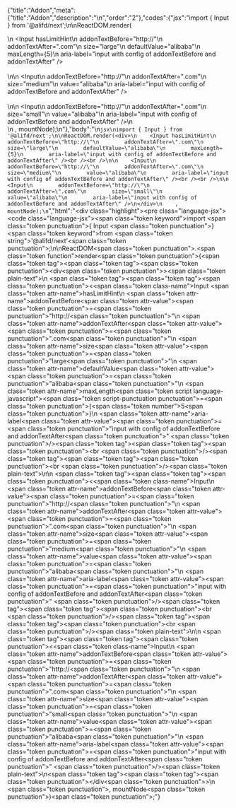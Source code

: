{"title":"Addon","meta":{"title":"Addon","description":"\n","order":"2"},"codes":{"jsx":"import { Input } from '@alifd/next';\n\nReactDOM.render(<div>\n    <Input hasLimitHint\n        addonTextBefore=\"http://\"\n        addonTextAfter=\".com\"\n        size=\"large\"\n        defaultValue=\"alibaba\"\n        maxLength={5}\n        aria-label=\"input with config of addonTextBefore and addonTextAfter\" /><br /><br />\n\n    <Input\n        addonTextBefore=\"http://\"\n        addonTextAfter=\".com\"\n        size=\"medium\"\n        value=\"alibaba\"\n        aria-label=\"input with config of addonTextBefore and addonTextAfter\" /><br /><br />\n\n    <Input\n        addonTextBefore=\"http://\"\n        addonTextAfter=\".com\"\n        size=\"small\"\n        value=\"alibaba\"\n        aria-label=\"input with config of addonTextBefore and addonTextAfter\" />\n</div>\n    , mountNode);\n"},"body":"\n````jsx\nimport { Input } from '@alifd/next';\n\nReactDOM.render(<div>\n    <Input hasLimitHint\n        addonTextBefore=\"http://\"\n        addonTextAfter=\".com\"\n        size=\"large\"\n        defaultValue=\"alibaba\"\n        maxLength={5}\n        aria-label=\"input with config of addonTextBefore and addonTextAfter\" /><br /><br />\n\n    <Input\n        addonTextBefore=\"http://\"\n        addonTextAfter=\".com\"\n        size=\"medium\"\n        value=\"alibaba\"\n        aria-label=\"input with config of addonTextBefore and addonTextAfter\" /><br /><br />\n\n    <Input\n        addonTextBefore=\"http://\"\n        addonTextAfter=\".com\"\n        size=\"small\"\n        value=\"alibaba\"\n        aria-label=\"input with config of addonTextBefore and addonTextAfter\" />\n</div>\n    , mountNode);\n````","html":"<script>(function(){\"use strict\";\n\nvar _next = require(\"@alifd/next\");\n\nReactDOM.render(React.createElement(\n    \"div\",\n    null,\n    React.createElement(_next.Input, { hasLimitHint: true,\n        addonTextBefore: \"http://\",\n        addonTextAfter: \".com\",\n        size: \"large\",\n        defaultValue: \"alibaba\",\n        maxLength: 5,\n        \"aria-label\": \"input with config of addonTextBefore and addonTextAfter\" }),\n    React.createElement(\"br\", null),\n    React.createElement(\"br\", null),\n    React.createElement(_next.Input, {\n        addonTextBefore: \"http://\",\n        addonTextAfter: \".com\",\n        size: \"medium\",\n        value: \"alibaba\",\n        \"aria-label\": \"input with config of addonTextBefore and addonTextAfter\" }),\n    React.createElement(\"br\", null),\n    React.createElement(\"br\", null),\n    React.createElement(_next.Input, {\n        addonTextBefore: \"http://\",\n        addonTextAfter: \".com\",\n        size: \"small\",\n        value: \"alibaba\",\n        \"aria-label\": \"input with config of addonTextBefore and addonTextAfter\" })\n), mountNode);})()</script><div class=\"highlight\"><pre class=\"language-jsx\"><code class=\"language-jsx\"><span class=\"token keyword\">import</span> <span class=\"token punctuation\">{</span> Input <span class=\"token punctuation\">}</span> <span class=\"token keyword\">from</span> <span class=\"token string\">'@alifd/next'</span><span class=\"token punctuation\">;</span>\n\nReactDOM<span class=\"token punctuation\">.</span><span class=\"token function\">render</span><span class=\"token punctuation\">(</span><span class=\"token tag\"><span class=\"token tag\"><span class=\"token punctuation\">&lt;</span>div</span><span class=\"token punctuation\">></span></span><span class=\"token plain-text\">\n    </span><span class=\"token tag\"><span class=\"token tag\"><span class=\"token punctuation\">&lt;</span><span class=\"token class-name\">Input</span></span> <span class=\"token attr-name\">hasLimitHint</span>\n        <span class=\"token attr-name\">addonTextBefore</span><span class=\"token attr-value\"><span class=\"token punctuation\">=</span><span class=\"token punctuation\">\"</span>http://<span class=\"token punctuation\">\"</span></span>\n        <span class=\"token attr-name\">addonTextAfter</span><span class=\"token attr-value\"><span class=\"token punctuation\">=</span><span class=\"token punctuation\">\"</span>.com<span class=\"token punctuation\">\"</span></span>\n        <span class=\"token attr-name\">size</span><span class=\"token attr-value\"><span class=\"token punctuation\">=</span><span class=\"token punctuation\">\"</span>large<span class=\"token punctuation\">\"</span></span>\n        <span class=\"token attr-name\">defaultValue</span><span class=\"token attr-value\"><span class=\"token punctuation\">=</span><span class=\"token punctuation\">\"</span>alibaba<span class=\"token punctuation\">\"</span></span>\n        <span class=\"token attr-name\">maxLength</span><span class=\"token script language-javascript\"><span class=\"token script-punctuation punctuation\">=</span><span class=\"token punctuation\">{</span><span class=\"token number\">5</span><span class=\"token punctuation\">}</span></span>\n        <span class=\"token attr-name\">aria-label</span><span class=\"token attr-value\"><span class=\"token punctuation\">=</span><span class=\"token punctuation\">\"</span>input with config of addonTextBefore and addonTextAfter<span class=\"token punctuation\">\"</span></span> <span class=\"token punctuation\">/></span></span><span class=\"token tag\"><span class=\"token tag\"><span class=\"token punctuation\">&lt;</span>br</span> <span class=\"token punctuation\">/></span></span><span class=\"token tag\"><span class=\"token tag\"><span class=\"token punctuation\">&lt;</span>br</span> <span class=\"token punctuation\">/></span></span><span class=\"token plain-text\">\n\n    </span><span class=\"token tag\"><span class=\"token tag\"><span class=\"token punctuation\">&lt;</span><span class=\"token class-name\">Input</span></span>\n        <span class=\"token attr-name\">addonTextBefore</span><span class=\"token attr-value\"><span class=\"token punctuation\">=</span><span class=\"token punctuation\">\"</span>http://<span class=\"token punctuation\">\"</span></span>\n        <span class=\"token attr-name\">addonTextAfter</span><span class=\"token attr-value\"><span class=\"token punctuation\">=</span><span class=\"token punctuation\">\"</span>.com<span class=\"token punctuation\">\"</span></span>\n        <span class=\"token attr-name\">size</span><span class=\"token attr-value\"><span class=\"token punctuation\">=</span><span class=\"token punctuation\">\"</span>medium<span class=\"token punctuation\">\"</span></span>\n        <span class=\"token attr-name\">value</span><span class=\"token attr-value\"><span class=\"token punctuation\">=</span><span class=\"token punctuation\">\"</span>alibaba<span class=\"token punctuation\">\"</span></span>\n        <span class=\"token attr-name\">aria-label</span><span class=\"token attr-value\"><span class=\"token punctuation\">=</span><span class=\"token punctuation\">\"</span>input with config of addonTextBefore and addonTextAfter<span class=\"token punctuation\">\"</span></span> <span class=\"token punctuation\">/></span></span><span class=\"token tag\"><span class=\"token tag\"><span class=\"token punctuation\">&lt;</span>br</span> <span class=\"token punctuation\">/></span></span><span class=\"token tag\"><span class=\"token tag\"><span class=\"token punctuation\">&lt;</span>br</span> <span class=\"token punctuation\">/></span></span><span class=\"token plain-text\">\n\n    </span><span class=\"token tag\"><span class=\"token tag\"><span class=\"token punctuation\">&lt;</span><span class=\"token class-name\">Input</span></span>\n        <span class=\"token attr-name\">addonTextBefore</span><span class=\"token attr-value\"><span class=\"token punctuation\">=</span><span class=\"token punctuation\">\"</span>http://<span class=\"token punctuation\">\"</span></span>\n        <span class=\"token attr-name\">addonTextAfter</span><span class=\"token attr-value\"><span class=\"token punctuation\">=</span><span class=\"token punctuation\">\"</span>.com<span class=\"token punctuation\">\"</span></span>\n        <span class=\"token attr-name\">size</span><span class=\"token attr-value\"><span class=\"token punctuation\">=</span><span class=\"token punctuation\">\"</span>small<span class=\"token punctuation\">\"</span></span>\n        <span class=\"token attr-name\">value</span><span class=\"token attr-value\"><span class=\"token punctuation\">=</span><span class=\"token punctuation\">\"</span>alibaba<span class=\"token punctuation\">\"</span></span>\n        <span class=\"token attr-name\">aria-label</span><span class=\"token attr-value\"><span class=\"token punctuation\">=</span><span class=\"token punctuation\">\"</span>input with config of addonTextBefore and addonTextAfter<span class=\"token punctuation\">\"</span></span> <span class=\"token punctuation\">/></span></span><span class=\"token plain-text\">\n</span><span class=\"token tag\"><span class=\"token tag\"><span class=\"token punctuation\">&lt;/</span>div</span><span class=\"token punctuation\">></span></span>\n    <span class=\"token punctuation\">,</span> mountNode<span class=\"token punctuation\">)</span><span class=\"token punctuation\">;</span></code></pre></div>"}